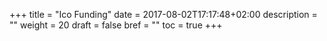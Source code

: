 +++
title = "Ico Funding"
date = 2017-08-02T17:17:48+02:00
description = ""
weight = 20
draft = false
bref = ""
toc = true
+++
